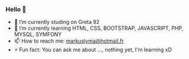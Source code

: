 ### Hello 👋


- 🔭 I’m currently studing on  Greta 92
- 🌱 I’m currently learning HTML, CSS, BOOTSTRAP, JAVASCRIPT, PHP, MYSQL, SYMFONY
- 📫 How to reach me: markuslyma@hotmail.fr
- ⚡ Fun fact: You can ask me about ..., nothing yet, I'm learning xD

